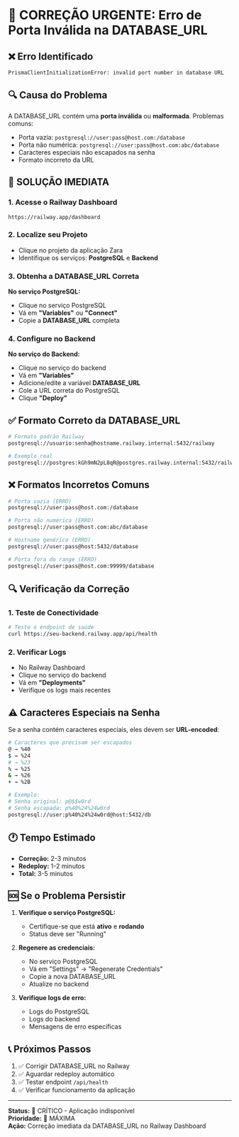 # 🚨 CORREÇÃO URGENTE: Erro de Porta Inválida na DATABASE_URL

## ❌ Erro Identificado
```
PrismaClientInitializationError: invalid port number in database URL
```

## 🔍 Causa do Problema
A DATABASE_URL contém uma **porta inválida** ou **malformada**. Problemas comuns:

- Porta vazia: `postgresql://user:pass@host.com:/database`
- Porta não numérica: `postgresql://user:pass@host.com:abc/database`
- Caracteres especiais não escapados na senha
- Formato incorreto da URL

## 🔧 SOLUÇÃO IMEDIATA

### 1. Acesse o Railway Dashboard
```
https://railway.app/dashboard
```

### 2. Localize seu Projeto
- Clique no projeto da aplicação Zara
- Identifique os serviços: **PostgreSQL** e **Backend**

### 3. Obtenha a DATABASE_URL Correta
**No serviço PostgreSQL:**
- Clique no serviço PostgreSQL
- Vá em **"Variables"** ou **"Connect"**
- Copie a **DATABASE_URL** completa

### 4. Configure no Backend
**No serviço do Backend:**
- Clique no serviço do backend
- Vá em **"Variables"**
- Adicione/edite a variável **DATABASE_URL**
- Cole a URL correta do PostgreSQL
- Clique **"Deploy"**

## ✅ Formato Correto da DATABASE_URL

```bash
# Formato padrão Railway
postgresql://usuario:senha@hostname.railway.internal:5432/railway

# Exemplo real
postgresql://postgres:kGh9mN2pL8qR@postgres.railway.internal:5432/railway
```

## ❌ Formatos Incorretos Comuns

```bash
# Porta vazia (ERRO)
postgresql://user:pass@host.com:/database

# Porta não numérica (ERRO)
postgresql://user:pass@host.com:abc/database

# Hostname genérico (ERRO)
postgresql://user:pass@host:5432/database

# Porta fora do range (ERRO)
postgresql://user:pass@host.com:99999/database
```

## 🔍 Verificação da Correção

### 1. Teste de Conectividade
```bash
# Teste o endpoint de saúde
curl https://seu-backend.railway.app/api/health
```

### 2. Verificar Logs
- No Railway Dashboard
- Clique no serviço do backend
- Vá em **"Deployments"**
- Verifique os logs mais recentes

## ⚠️ Caracteres Especiais na Senha

Se a senha contém caracteres especiais, eles devem ser **URL-encoded**:

```bash
# Caracteres que precisam ser escapados
@ → %40
$ → %24
# → %23
% → %25
& → %26
+ → %2B

# Exemplo:
# Senha original: p@$$w0rd
# Senha escapada: p%40%24%24w0rd
postgresql://user:p%40%24%24w0rd@host:5432/db
```

## 🕐 Tempo Estimado
- **Correção:** 2-3 minutos
- **Redeploy:** 1-2 minutos
- **Total:** 3-5 minutos

## 🆘 Se o Problema Persistir

1. **Verifique o serviço PostgreSQL:**
   - Certifique-se que está **ativo** e **rodando**
   - Status deve ser "Running"

2. **Regenere as credenciais:**
   - No serviço PostgreSQL
   - Vá em "Settings" → "Regenerate Credentials"
   - Copie a nova DATABASE_URL
   - Atualize no backend

3. **Verifique logs de erro:**
   - Logs do PostgreSQL
   - Logs do backend
   - Mensagens de erro específicas

## 📞 Próximos Passos

1. ✅ Corrigir DATABASE_URL no Railway
2. ✅ Aguardar redeploy automático
3. ✅ Testar endpoint `/api/health`
4. ✅ Verificar funcionamento da aplicação

---

**Status:** 🔴 CRÍTICO - Aplicação indisponível  
**Prioridade:** 🚨 MÁXIMA  
**Ação:** Correção imediata da DATABASE_URL no Railway Dashboard